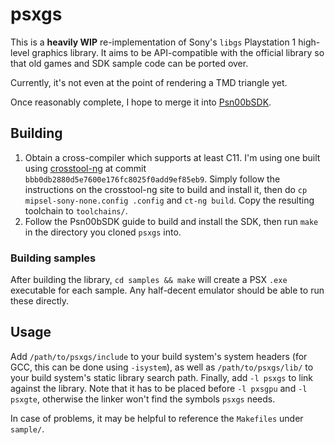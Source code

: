 # psxgs

This is a **heavily WIP** re-implementation of Sony's `libgs` Playstation 1 high-level graphics library. It aims to be API-compatible with the official library so that old games and SDK sample code can be ported over.

Currently, it's not even at the point of rendering a TMD triangle yet.

Once reasonably complete, I hope to merge it into [Psn00bSDK](https://github.com/Lameguy64/PSn00bSDK).

## Building

1. Obtain a cross-compiler which supports at least C11. I'm using one built using [crosstool-ng](https://crosstool-ng.github.io/) at commit `bbb0db2880d5e7600e176fc8025f0add9ef85eb9`. Simply follow the instructions on the crosstool-ng site to build and install it, then do `cp mipsel-sony-none.config .config` and `ct-ng build`. Copy the resulting toolchain to `toolchains/`.
2. Follow the Psn00bSDK guide to build and install the SDK, then run `make` in the directory you cloned `psxgs` into.

### Building samples

After building the library, `cd samples && make` will create a PSX `.exe` executable for each sample. Any half-decent emulator should be able to run these directly.

## Usage

Add `/path/to/psxgs/include` to your build system's system headers (for GCC, this can be done using `-isystem`), as well as `/path/to/psxgs/lib/` to your build system's static library search path. Finally, add `-l psxgs` to link against the library. Note that it has to be placed before `-l pxsgpu` and `-l psxgte`, otherwise the linker won't find the symbols `psxgs` needs.

In case of problems, it may be helpful to reference the `Makefiles` under `sample/`.
